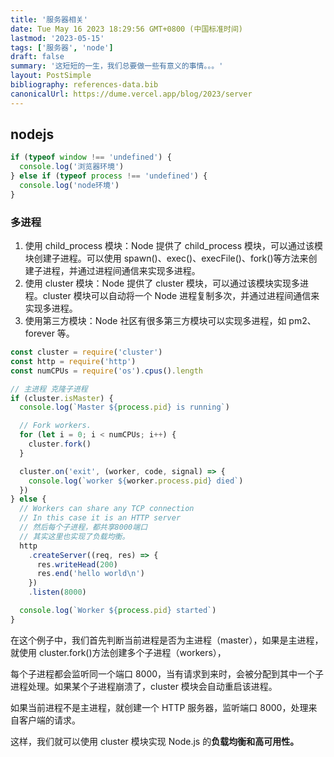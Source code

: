 ```yaml
---
title: '服务器相关'
date: Tue May 16 2023 18:29:56 GMT+0800 (中国标准时间)
lastmod: '2023-05-15'
tags: ['服务器', 'node']
draft: false
summary: '这短短的一生，我们总要做一些有意义的事情。。。'
layout: PostSimple
bibliography: references-data.bib
canonicalUrl: https://dume.vercel.app/blog/2023/server
---
```


## nodejs

```js
if (typeof window !== 'undefined') {
  console.log('浏览器环境')
} else if (typeof process !== 'undefined') {
  console.log('node环境')
}
```

### 多进程

1. 使用 child_process 模块：Node 提供了 child_process 模块，可以通过该模块创建子进程。可以使用 spawn()、exec()、execFile()、fork()等方法来创建子进程，并通过进程间通信来实现多进程。
2. 使用 cluster 模块：Node 提供了 cluster 模块，可以通过该模块实现多进程。cluster 模块可以自动将一个 Node 进程复制多次，并通过进程间通信来实现多进程。
3. 使用第三方模块：Node 社区有很多第三方模块可以实现多进程，如 pm2、forever 等。

```js
const cluster = require('cluster')
const http = require('http')
const numCPUs = require('os').cpus().length

// 主进程 克隆子进程
if (cluster.isMaster) {
  console.log(`Master ${process.pid} is running`)

  // Fork workers.
  for (let i = 0; i < numCPUs; i++) {
    cluster.fork()
  }

  cluster.on('exit', (worker, code, signal) => {
    console.log(`worker ${worker.process.pid} died`)
  })
} else {
  // Workers can share any TCP connection
  // In this case it is an HTTP server
  // 然后每个子进程，都共享8000端口
  // 其实这里也实现了负载均衡。
  http
    .createServer((req, res) => {
      res.writeHead(200)
      res.end('hello world\n')
    })
    .listen(8000)

  console.log(`Worker ${process.pid} started`)
}
```

在这个例子中，我们首先判断当前进程是否为主进程（master），如果是主进程，就使用 cluster.fork()方法创建多个子进程（workers），

每个子进程都会监听同一个端口 8000，当有请求到来时，会被分配到其中一个子进程处理。如果某个子进程崩溃了，cluster 模块会自动重启该进程。

如果当前进程不是主进程，就创建一个 HTTP 服务器，监听端口 8000，处理来自客户端的请求。

这样，我们就可以使用 cluster 模块实现 Node.js 的**负载均衡和高可用性。**
